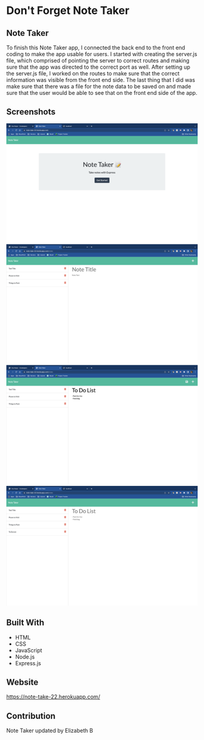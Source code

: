 # Don't Forget Note Taker

## Note Taker
To finish this Note Taker app, I connected the back end to the front end coding to make the app usable for users. I started with creating the server.js file, which comprised of pointing the server to correct routes and making sure that the app was directed to the correct port as well. After setting up the server.js file, I worked on the routes to make sure that the correct information was visible from the front end side. The last thing that I did was make sure that there was a file for the note data to be saved on and made sure that the user would be able to see that on the front end side of the app. 

## Screenshots
![Screenshot #1](https://github.com/ebeltz/dont-forget-note-taker/blob/main/Assets/screenshot1.png)
![Screenshot #2](https://github.com/ebeltz/dont-forget-note-taker/blob/main/Assets/screenshot2.png)
![Screenshot #3](https://github.com/ebeltz/dont-forget-note-taker/blob/main/Assets/screenshot3.png)
![Screenshot #4](https://github.com/ebeltz/dont-forget-note-taker/blob/main/Assets/screenshot4.png)

## Built With
* HTML
* CSS
* JavaScript
* Node.js
* Express.js

## Website
https://note-take-22.herokuapp.com/

## Contribution
Note Taker updated by Elizabeth B
